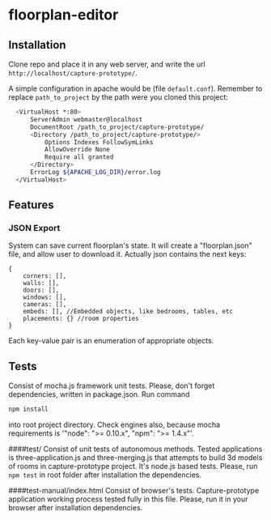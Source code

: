 # floorplan-editor

## Installation
Clone repo and place it in any web server, and write the url `http://localhost/capture-prototype/`.

A simple configuration in apache would be (file `default.conf`). Remember to replace `path_to_project` by the path were you cloned this project:

```bash
  <VirtualHost *:80>
      ServerAdmin webmaster@localhost
      DocumentRoot /path_to_project/capture-prototype/
      <Directory /path_to_project/capture-prototype/>
          Options Indexes FollowSymLinks
          AllowOverride None
          Require all granted
      </Directory>
      ErrorLog ${APACHE_LOG_DIR}/error.log
  </VirtualHost>
````

## Features


### JSON Export
System can save current floorplan's state. It will create a "floorplan.json" file, and allow user to download it.
Actually json contains the next keys:
```
{
    corners: [],
    walls: [],
    doors: [],
    windows: [],
    cameras: [],
    embeds: [], //Embedded objects, like bedrooms, tables, etc
    placements: {} //room properties
}
````
Each key-value pair is an enumeration of appropriate objects.

## Tests
Consist of mocha.js framework unit tests. Please, don't forget dependencies, written in package.json. Run command
````bash
npm install
````
into root project directory. Check engines also, because mocha requirements is '"node": ">= 0.10.x", "npm": ">= 1.4.x"'.

####test/
Consist of unit tests of autonomous methods. Tested applications is 
three-application.js and three-merging.js that attempts to build 3d models of rooms 
in capture-prototype project. It's node.js based tests. 
Please, run `npm test` in root folder after installation the dependencies.

####test-manual/index.html
Consist of browser's tests. Capture-prototype application working process 
tested fully in this file. Please, run it in your browser after 
installation dependencies.

##